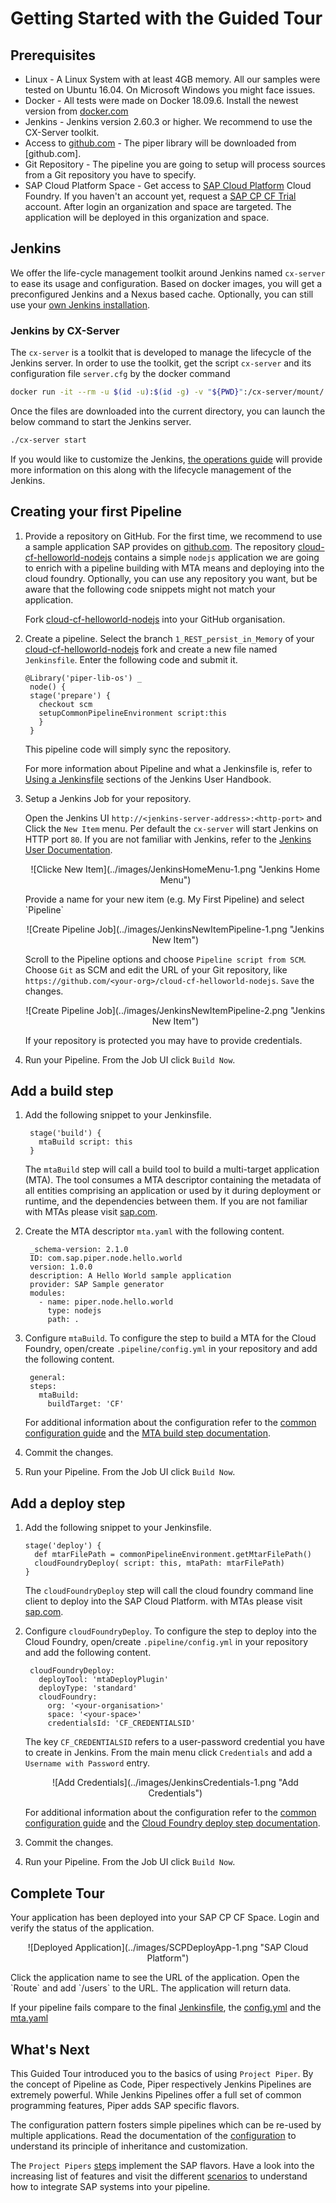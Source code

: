 # Getting Started with the Guided Tour

## Prerequisites

* Linux - A Linux System with at least 4GB memory. All our samples were tested on Ubuntu 16.04. On Microsoft Windows you might face issues.
* Docker - All tests were made on Docker 18.09.6. Install the newest version from [docker.com](https://docs.docker.com/install/)
* Jenkins - Jenkins version 2.60.3 or higher. We recommend to use the CX-Server toolkit.  
* Access to [github.com][github] - The piper library will be downloaded from [github.com].
* Git Repository - The pipeline you are going to setup will process sources from a Git repository you have to specify. 
* SAP Cloud Platform Space - Get access to [SAP Cloud Platform][SAP Cloud Platform] Cloud Foundry. If you haven't an account yet, request a [SAP CP CF Trial][SAP Cloud Platform Trial] account. After login an organization and space are targeted. The application will be deployed in this organization and space.

## Jenkins

We offer the life-cycle management toolkit around Jenkins named `cx-server` to ease its usage and configuration. Based on docker images, you will get a preconfigured Jenkins and a Nexus based cache. 
Optionally, you can still use your [own Jenkins installation][guidedtour-my-own-jenkins].

### Jenkins by CX-Server

The `cx-server` is a toolkit that is developed to manage the lifecycle of the Jenkins server.
In order to use the toolkit, get the script `cx-server` and its configuration file `server.cfg` by the docker command

```sh
docker run -it --rm -u $(id -u):$(id -g) -v "${PWD}":/cx-server/mount/ ppiper/cx-server-companion:latest init-cx-server
```

Once the files are downloaded into the current directory, you can launch the below command to start the Jenkins server.

```sh
./cx-server start
```

If you would like to customize the Jenkins, [the operations guide](https://github.com/SAP/devops-docker-images/blob/master/docs/operations/cx-server-operations-guide.md) will provide more information on this along with the lifecycle management of the Jenkins. 


## Creating your first Pipeline

1. Provide a repository on GitHub. For the first time, we recommend to use a sample application SAP provides on [github.com][github]. The repository [cloud-cf-helloworld-nodejs][cloud-cf-helloworld-nodejs] contains a simple `nodejs` application we are going to enrich with a pipeline building with MTA means and deploying into the cloud foundry. Optionally, you can use any repository you want, but be aware that the following code snippets might not match your application.
   
   Fork [cloud-cf-helloworld-nodejs][cloud-cf-helloworld-nodejs] into your GitHub organisation. 
   
   
1. Create a pipeline. Select the branch `1_REST_persist_in_Memory` of your [cloud-cf-helloworld-nodejs] fork and create a new file named `Jenkinsfile`. Enter the following code and submit it.
   
   ```
   @Library('piper-lib-os') _
    node() {
    stage('prepare') {
      checkout scm
      setupCommonPipelineEnvironment script:this
      }
    }
   ```
   This pipeline code will simply sync the repository. 
   
   For more information about Pipeline and what a Jenkinsfile is, refer to [Using a Jenkinsfile][jenkins-io-jenkinsfile] sections of the Jenkins User Handbook.
   
   
1. Setup a Jenkins Job for your repository. 
   
   Open the Jenkins UI `http://<jenkins-server-address>:<http-port>` and Click the `New Item` menu. Per default the `cx-server` will start Jenkins on HTTP port `80`. If you are not familiar with Jenkins, refer to the [Jenkins User Documentation][jenkins-io-documentation].

   <p align="center">
   ![Clicke New Item](../images/JenkinsHomeMenu-1.png "Jenkins Home Menu")
   </p>  
   Provide a name for your new item (e.g. My First Pipeline) and select `Pipeline`

   <p align="center">
   ![Create Pipeline Job](../images/JenkinsNewItemPipeline-1.png "Jenkins New Item")
   </p>  

   Scroll to the Pipeline options and choose `Pipeline script from SCM`. Choose `Git` as SCM and edit the URL of your Git repository, like `https://github.com/<your-org>/cloud-cf-helloworld-nodejs`. `Save` the changes. 

   <p align="center">
   ![Create Pipeline Job](../images/JenkinsNewItemPipeline-2.png "Jenkins New Item")
   </p>  
   
   If your repository is protected you may have to provide credentials.

1. Run your Pipeline. From the Job UI click `Build Now`.

## Add a build step

1. Add the following snippet to your Jenkinsfile. 
   
   ```
    stage('build') {
      mtaBuild script: this
    }
   ```
   
   The `mtaBuild`  step will call a build tool to build a multi-target application (MTA). The tool consumes a MTA descriptor containing the metadata of all entities comprising an application or used by it during deployment or runtime, and the dependencies between them. If you are not familiar with MTAs please visit [sap.com][sap]. 
   
1. Create the MTA descriptor `mta.yaml` with the following content.
   
   ```
    _schema-version: 2.1.0
    ID: com.sap.piper.node.hello.world
    version: 1.0.0
    description: A Hello World sample application
    provider: SAP Sample generator
    modules:
      - name: piper.node.hello.world
        type: nodejs
        path: .
   ```
   
1. Configure `mtaBuild`. To configure the step to build a MTA for the Cloud Foundry, open/create `.pipeline/config.yml` in your repository and add the following content. 
   
   ```
    general:
    steps:
      mtaBuild:
        buildTarget: 'CF'
   ```

   For additional information about the configuration refer to the [common configuration guide][resources-configuration] and the [MTA build step documentation][resources-step-mtabuild].

1. Commit the changes.

1. Run your Pipeline. From the Job UI click `Build Now`.

## Add a deploy step

1. Add the following snippet to your Jenkinsfile. 
   
   ```
   stage('deploy') {
     def mtarFilePath = commonPipelineEnvironment.getMtarFilePath()
     cloudFoundryDeploy( script: this, mtaPath: mtarFilePath)
   }
   ```
   
   The `cloudFoundryDeploy`  step will call the cloud foundry command line client to deploy into the SAP Cloud Platform. with MTAs please visit [sap.com][sap]. 

1. Configure `cloudFoundryDeploy`. To configure the step to deploy into the Cloud Foundry, open/create `.pipeline/config.yml` in your repository and add the following content. 

   ```
    cloudFoundryDeploy:
      deployTool: 'mtaDeployPlugin'
      deployType: 'standard'
      cloudFoundry:
        org: '<your-organisation>'
        space: '<your-space>'
        credentialsId: 'CF_CREDENTIALSID'
   ```
   The key `CF_CREDENTIALSID` refers to a user-password credential you have to create in Jenkins. From the main menu click `Credentials` and add a `Username with Password` entry.
   
   <p align="center">
   ![Add Credentials](../images/JenkinsCredentials-1.png "Add Credentials")
   </p>  
   
   For additional information about the configuration refer to the [common configuration guide][resources-configuration] and the [Cloud Foundry deploy step documentation][resources-step-cloudFoundryDeploy].

1. Commit the changes.

1. Run your Pipeline. From the Job UI click `Build Now`.

## Complete Tour  
Your application has been deployed into your SAP CP CF Space. Login and verify the status of the application.
   <p align="center">
   ![Deployed Application](../images/SCPDeployApp-1.png "SAP Cloud Platform")
   </p>  
Click the application name to see the URL of the application. Open the `Route` and add `/users` to the URL. The application will return data.  

If your pipeline fails compare to the final [Jenkinsfile][guidedtour-sample.jenkins], the [config.yml][guidedtour-sample.config] and the [mta.yaml][guidedtour-sample.mta]

## What's Next
This Guided Tour introduced you to the basics of using `Project Piper`. By the concept of Pipeline as Code, Piper respectively Jenkins Pipelines are extremely powerful. While Jenkins Pipelines offer a full set of common programming features, Piper adds SAP specific flavors.

The configuration pattern fosters simple pipelines which can be re-used by multiple applications. Read the documentation of the [configuration][resources-configuration] to understand its principle of inheritance and customization.
 
The `Project Pipers` [steps][resources-steps] implement the SAP flavors. Have a look into the increasing list of features and visit the different [scenarios][resources-scenarios] to understand how to integrate SAP systems into your pipeline. 


[guidedtour-my-own-jenkins]:         myownjenkins.md
[guidedtour-sample.config]:          samples/cloud-cf-helloworld-nodejs/.pipeline/config.yml
[guidedtour-sample.jenkins]:         samples/cloud-cf-helloworld-nodejs/Jenkinsfile
[guidedtour-sample.mta]:             samples/cloud-cf-helloworld-nodejs/mta.yaml
[resources-configuration]:           configuration.md
[resources-steps]:                   steps
[resources-step-mtabuild]:           steps/mtaBuild.md
[resources-step-cloudFoundryDeploy]: steps/cloudFoundryDeploy.md
[resources-scenarios]:               scenarios

[SAP Cloud Platform]:                [https://account.hana.ondemand.com]
[SAP Cloud Platform Trial]:          [https://account.hanatrial.ondemand.com]
[devops-docker-images]:              https://github.com/SAP/devops-docker-images
[devops-docker-images-issues]:       https://github.com/SAP/devops-docker-images/issues
[cloud-cf-helloworld-nodejs]:        https://github.com/SAP/cloud-cf-helloworld-nodejs
[sap]:                               https://www.sap.com
[github]:                            https://github.com
[jenkins-io-documentation]:          https://jenkins.io/doc/
[jenkins-io-jenkinsfile]:            https://jenkins.io/doc/book/pipeline/jenkinsfile


